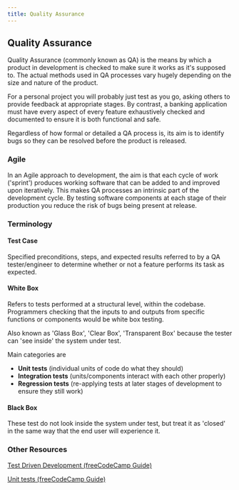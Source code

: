 ```yaml
---
title: Quality Assurance
---
```


## Quality Assurance

Quality Assurance (commonly known as QA) is the means by which a product in development is checked to make sure it works as it's supposed to. The actual methods used in QA processes vary hugely depending on the size and nature of the product.

For a personal project you will probably just test as you go, asking others to provide feedback at appropriate stages. By contrast, a banking application must have every aspect of every feature exhaustively checked and documented to ensure it is both functional and safe.

Regardless of how formal or detailed a QA process is, its aim is to identify bugs so they can be resolved before the product is released.

### Agile

In an Agile approach to development, the aim is that each cycle of work ('sprint') produces working software that can be added to and improved upon iteratively. This makes QA processes an intrinsic part of the development cycle. By testing software components at each stage of their production you reduce the risk of bugs being present at release.

### Terminology

#### Test Case

Specified preconditions, steps, and expected results referred to by a QA tester/engineer to determine whether or not a feature performs its task as expected.

#### White Box

Refers to tests performed at a structural level, within the codebase. Programmers checking that the inputs to and outputs from specific functions or components would be white box testing.

Also known as 'Glass Box', 'Clear Box', 'Transparent Box' because the tester can 'see inside' the system under test.

Main categories are

* **Unit tests** (individual units of code do what they should)
* **Integration tests** (units/components interact with each other properly)
* **Regression tests** (re-applying tests at later stages of development to ensure they still work)

#### Black Box

These test do not look inside the system under test, but treat it as 'closed' in the same way that the end user will experience it.

### Other Resources

<a href='https://guide.freecodecamp.org/agile/test-driven-development' target='_blank' rel='nofollow'>Test Driven Development (freeCodeCamp Guide)</a>

<a href='https://guide.freecodecamp.org/software-engineering/unit-tests/' target='_blank' rel='nofollow'>Unit tests (freeCodeCamp Guide)</a>
